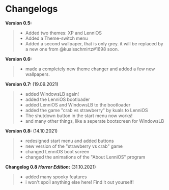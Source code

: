 # Changelogs


**Version 0.5:**
> - Added two themes: XP and LenniOS
> - Added a Theme-switch menu
> - Added a second wallpaper, that is only grey. it will be replaced by a new one from @kualsschmirtz#1698 soon.


**Version 0.6:**
> - made a completely new theme changer and added a few new wallpapers.


**Version 0.7:** (19.09.2021)
> - added WindowsLB again!
> - added the LenniOS bootloader
> - added LenniOS and WindowsLB to the bootloader
> - added the game "crab vs strawberry" by kuals to LenniOS
> - The shutdown button in the start menu now works!
> - and many other things, like a seperate bootscreen for WindowsLB

**Version 0.8:** (14.10.2021)
> - redesigned start menu and added buttons
> - new version of the "strawberry vs crab" game
> - changed LenniOS boot screen
> - changed the animations of the "About LenniOS" program


**Changelog 0.8 _Horror Edition_:** (31.10.2021)
> - added many spooky features
> - i won't spoil anything else here! Find it out yourself!
